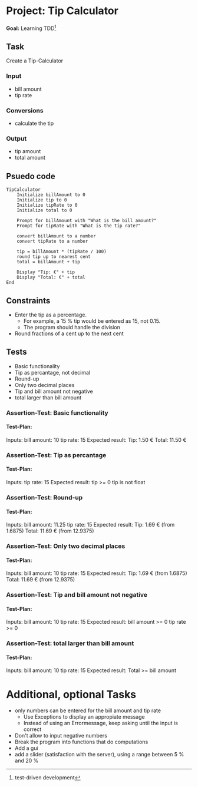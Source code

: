 # Project: Tip Calculator
**Goal:** Learning TDD[^1]


## Task
Create a Tip-Calculator

### Input
* bill amount
* tip rate

### Conversions
* calculate the tip

### Output
* tip amount
* total amount

## Psuedo code
```
TipCalculator
    Initialize billAmount to 0
    Initialize tip to 0
    Initialize tipRate to 0
    Initialize total to 0

    Prompt for billAmount with "What is the bill amount?"
    Prompt for tipRate with "What is the tip rate?"

    convert billAmount to a number
    convert tipRate to a number

    tip = billAmount * (tipRate / 100)
    round tip up to nearest cent
    total = billAmount + tip

    Display "Tip: €" + tip
    Display "Total: €" + total
End

```

## Constraints
* Enter the tip as a percentage.
  * For example, a 15 % tip would be entered as 15, not 0.15.
  * The program should handle the division
* Round fractions of a cent up to the next cent


## Tests
* Basic functionality
* Tip as percantage, not decimal
* Round-up
* Only two decimal places
* Tip and bill amount not negative
* total larger than bill amount

### Assertion-Test: Basic functionality
#### Test-Plan:
Inputs:
  bill amount: 10
  tip rate: 15
Expected result:
  Tip: 1.50 €
  Total: 11.50 €
### Assertion-Test: Tip as percantage
#### Test-Plan:
Inputs:
  tip rate: 15
Expected result:
  tip >= 0
  tip is not float
### Assertion-Test: Round-up
#### Test-Plan:
Inputs:
  bill amount: 11.25
  tip rate: 15
Expected result:
  Tip: 1.69 € (from 1.6875)
  Total: 11.69 € (from 12.9375)
### Assertion-Test: Only two decimal places
#### Test-Plan: 
Inputs:
  bill amount: 10
  tip rate: 15
Expected result:
  Tip: 1.69 € (from 1.6875)
  Total: 11.69 € (from 12.9375)
### Assertion-Test: Tip and bill amount not negative
#### Test-Plan: 
Inputs:
  bill amount: 10
  tip rate: 15
Expected result:
  bill amount >= 0
  tip rate >= 0
### Assertion-Test: total larger than bill amount
#### Test-Plan: 
Inputs:
  bill amount: 10
  tip rate: 15
Expected result:
  Total >= bill amount


# Additional, optional Tasks
* only numbers can be entered for the bill amount and tip rate
  * Use Exceptions to display an appropiate message 
  * Instead of using an Errormessage, keep asking until the input is correct
* Don't allow to input negative numbers
* Break the program into functions that do computations
* Add a gui
* add a slider (satisfaction with the server), using a range between 5 % and  20 %

  
[^1]: test-driven development